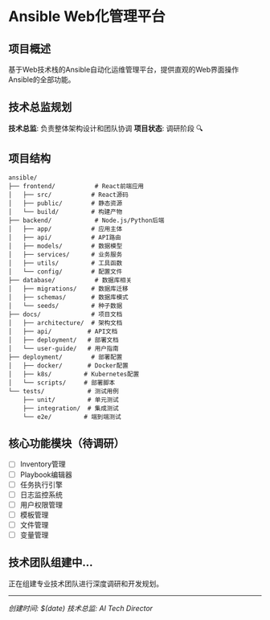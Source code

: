 # Ansible Web化管理平台

## 项目概述
基于Web技术栈的Ansible自动化运维管理平台，提供直观的Web界面操作Ansible的全部功能。

## 技术总监规划
**技术总监**: 负责整体架构设计和团队协调
**项目状态**: 调研阶段 🔍

## 项目结构
```
ansible/
├── frontend/           # React前端应用
│   ├── src/           # React源码
│   ├── public/        # 静态资源
│   └── build/         # 构建产物
├── backend/            # Node.js/Python后端
│   ├── app/           # 应用主体
│   ├── api/           # API路由
│   ├── models/        # 数据模型
│   ├── services/      # 业务服务
│   ├── utils/         # 工具函数
│   └── config/        # 配置文件
├── database/           # 数据库相关
│   ├── migrations/    # 数据库迁移
│   ├── schemas/       # 数据库模式
│   └── seeds/         # 种子数据
├── docs/              # 项目文档
│   ├── architecture/  # 架构文档
│   ├── api/          # API文档
│   ├── deployment/   # 部署文档
│   └── user-guide/   # 用户指南
├── deployment/        # 部署配置
│   ├── docker/       # Docker配置
│   ├── k8s/         # Kubernetes配置
│   └── scripts/     # 部署脚本
└── tests/            # 测试用例
    ├── unit/         # 单元测试
    ├── integration/  # 集成测试
    └── e2e/         # 端到端测试
```

## 核心功能模块（待调研）
- [ ] Inventory管理
- [ ] Playbook编辑器
- [ ] 任务执行引擎
- [ ] 日志监控系统
- [ ] 用户权限管理
- [ ] 模板管理
- [ ] 文件管理
- [ ] 变量管理

## 技术团队组建中...
正在组建专业技术团队进行深度调研和开发规划。

---
*创建时间: $(date)*
*技术总监: AI Tech Director*
